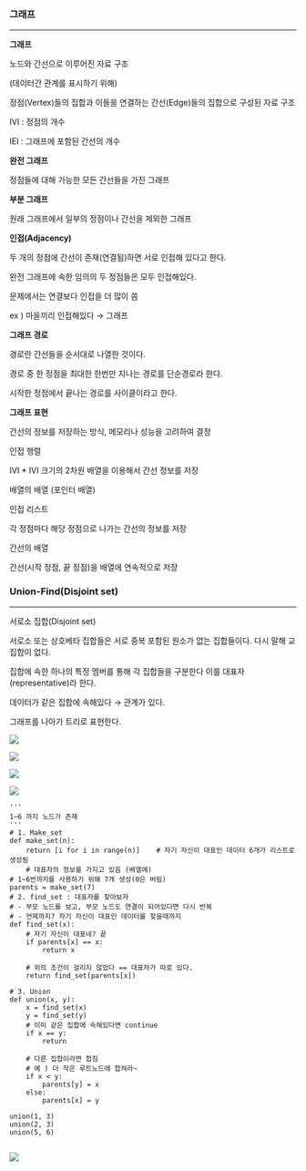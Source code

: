 ### **그래프**
---

**그래프**

노드와 간선으로 이루어진 자료 구조

(데이터간 관계를 표시하기 위해)

정점(Vertex)들의 집합과 이들을 연결하는 간선(Edge)들의 집합으로 구성된 자료 구조

IVI : 정점의 개수

IEI : 그래프에 포함된 간선의 개수

**완전 그래프**

정점들에 대해 가능한 모든 간선들을 가진 그래프

**부분 그래프**

원래 그래프에서 일부의 정점이나 간선을 제외한 그래프

**인접(Adjacency)**

두 개의 정점에 간선이 존재(연결됨)하면 서로 인접해 있다고 한다.

완전 그래프에 속한 임의의 두 정점들은 모두 인접해있다.

문제에서는 연결보다 인접을 더 많이 씀

ex ) 마을끼리 인접해있다 → 그래프

**그래프 경로**

경로란 간선들을 순서대로 나열한 것이다.

경로 중 한 정점을 최대한 한번만 지나는 경로를 단순경로라 한다.

시작한 정점에서 끝나는 경로를 사이클이라고 한다.

**그래프 표현**

간선의 정보를 저장하는 방식, 메모리나 성능을 고려하여 결정

인접 행렬

IVI * IVI 크기의 2차원 배열을 이용해서 간선 정보를 저장

배열의 배열 (포인터 배열)

인접 리스트

각 정점마다 해당 정점으로 나가는 간선의 정보를 저장

간선의 배열

간선(시작 정점, 끝 정점)을 배열에 연속적으로 저장

### **Union-Find(Disjoint set)**
---

서로소 집합(Disjoint set)

서로소 또는 상호베타 집합들은 서로 중복 포함된 원소가 없는 집합들이다. 다시 말해 교집합이 없다.

집합에 속한 하나의 특정 멤버를 통해 각 집합들을 구분한다 이를 대표자(representative)라 한다.

데이터가 같은 집합에 속해있다 → 관계가 있다.

그래프를 나아가 트리로 표현한다.

![](https://velog.velcdn.com/images/lurelight/post/3c438504-60d1-4cef-8d5e-660254eaf8ff/image.png)

![](https://velog.velcdn.com/images/lurelight/post/6315e8e5-0796-459e-bea7-d6fbcf0ca647/image.png)

![](https://velog.velcdn.com/images/lurelight/post/9e25ed3b-1570-45d6-ab10-9621abd9e84c/image.png)

![](https://velog.velcdn.com/images/lurelight/post/4f7eb0d7-cfbb-4ead-a4b2-6aa25d1e6312/image.png)

```
'''
1~6 까지 노드가 존재
'''
# 1. Make_set
def make_set(n):
    return [i for i in range(n)]    # 자기 자신이 대표인 데이터 6개가 리스트로 생성됨
    # 대표자의 정보를 가지고 있음 (배열에)
# 1~6번까지를 사용하기 위해 7개 생성(0은 버림)
parents = make_set(7)
# 2. find_set : 대표자를 찾아보자
# - 부모 노드를 보고, 부모 노드도 연결이 되어있다면 다시 반복
# - 언제까지? 자기 자신이 대표인 데이터를 찾을때까지
def find_set(x):
    # 자기 자신이 대표네? 끝
    if parents[x] == x:
        return x

    # 위의 조건이 걸리지 않았다 == 대표자가 따로 있다.
    return find_set(parents[x])

# 3. Union
def union(x, y):
    x = find_set(x)
    y = find_set(y)
    # 이미 같은 집합에 속해있다면 continue
    if x == y:
        return

    # 다른 집합이라면 합침
    # 예 ) 더 작은 루트노드에 합쳐라~
    if x < y:
        parents[y] = x
    else:
        parents[x] = y

union(1, 3)
union(2, 3)
union(5, 6)


```

![](https://velog.velcdn.com/images/lurelight/post/593561d4-3a83-4c7a-99c0-78f6f8947710/image.png)






